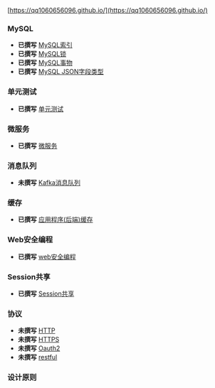 [https://qq1060656096.github.io/](https://qq1060656096.github.io/)

### MySQL
* **已撰写** [MySQL索引](development/database/mysql/index.md)
* **已撰写** [MySQL锁](development/database/mysql/lock.md)
* **已撰写** [MySQL事物](development/database/mysql/transaction.md)
* **已撰写** [MySQL JSON字段类型](development/database/mysql/field.json.md)

### 单元测试
* **已撰写** [单元测试](development/test/index.md)

### 微服务
* **已撰写** [微服务](development/microservice/index.md)

### 消息队列
* **未撰写** [Kafka消息队列](development/queue/kafka/index.md)

### 缓存
* **已撰写** [应用程序(后端)缓存](development/cache/index.md)


### Web安全编程
* **已撰写** [web安全编程](development/secure/index.md)

### Session共享
* **已撰写** [Session共享](development/session/index.md)


### 协议 
* **未撰写** [HTTP](development/network/index.md)
* **未撰写** [HTTPS](development/network/index.md)
* **未撰写** [Oauth2](development/rfc/index.md)
* **未撰写** [restful](development/rfc/index.md)


### 设计原则